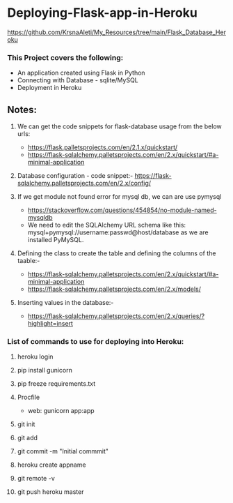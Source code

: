 # Deploying-Flask-app-in-Heroku
https://github.com/KrsnaAleti/My_Resources/tree/main/Flask_Database_Heroku

### This Project covers the following:
* An application created using Flask in Python
* Connecting with Database - sqlite/MySQL
* Deployment in Heroku


## Notes:
1. We can get the code snippets for flask-database usage from the below urls:
   * https://flask.palletsprojects.com/en/2.1.x/quickstart/
   * https://flask-sqlalchemy.palletsprojects.com/en/2.x/quickstart/#a-minimal-application

2. Database configuration - code snippet:- https://flask-sqlalchemy.palletsprojects.com/en/2.x/config/

3. If we get module not found error for mysql db, we can are use pymysql
   * https://stackoverflow.com/questions/454854/no-module-named-mysqldb
   * We need to edit the SQLAlchemy URL schema like this: mysql+pymysql://username:passwd@host/database as we are installed PyMySQL.

4. Defining the class to create the table and defining the columns of the taable:-
   * https://flask-sqlalchemy.palletsprojects.com/en/2.x/quickstart/#a-minimal-application
   * https://flask-sqlalchemy.palletsprojects.com/en/2.x/models/

5. Inserting values in the database:-
   * https://flask-sqlalchemy.palletsprojects.com/en/2.x/queries/?highlight=insert

### List of commands to use for deploying into Heroku:
1. heroku login

2. pip install gunicorn
3. pip freeze requirements.txt
4. Procfile
   * web: gunicorn app:app
5. git init
6. git add
7. git commit -m "Initial commmit"
8. heroku create appname
9. git remote -v
10. git push heroku master

